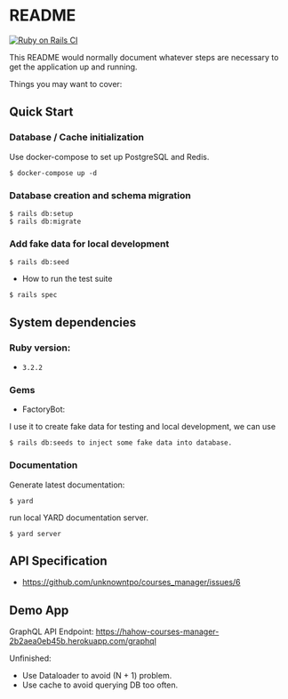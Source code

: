 # README

[![Ruby on Rails CI](https://github.com/unknowntpo/courses_manager/actions/workflows/rubyonrails.yml/badge.svg?branch=main)](https://github.com/unknowntpo/courses_manager/actions/workflows/rubyonrails.yml)

This README would normally document whatever steps are necessary to get the
application up and running.

Things you may want to cover:

## Quick Start

### Database / Cache initialization

Use docker-compose to set up PostgreSQL and Redis.

```
$ docker-compose up -d
```

### Database creation and schema migration

```
$ rails db:setup
$ rails db:migrate
```

### Add fake data for local development

```
$ rails db:seed
```

* How to run the test suite

```
$ rails spec
```

## System dependencies

### Ruby version:

- `3.2.2`

### Gems
* FactoryBot:

I use it to create fake data for testing and local development, we can use

```
$ rails db:seeds to inject some fake data into database.
```


### Documentation

Generate latest documentation:

```
$ yard
```

run local YARD documentation server.

```
$ yard server
```

## API Specification

- https://github.com/unknowntpo/courses_manager/issues/6


## Demo App

GraphQL API Endpoint: https://hahow-courses-manager-2b2aea0eb45b.herokuapp.com/graphql

Unfinished:

- Use Dataloader to avoid (N + 1) problem.
- Use cache to avoid querying DB too often.